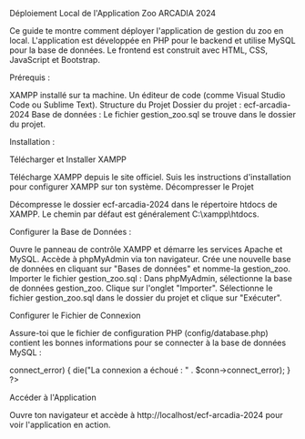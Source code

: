 Déploiement Local de l'Application Zoo ARCADIA 2024

Ce guide te montre comment déployer l'application de gestion du zoo en local. L'application est développée en PHP pour le backend et utilise MySQL pour la base de données. Le frontend est construit avec HTML, CSS, JavaScript et Bootstrap.

Prérequis :

XAMPP installé sur ta machine.
Un éditeur de code (comme Visual Studio Code ou Sublime Text).
Structure du Projet
Dossier du projet : ecf-arcadia-2024
Base de données : Le fichier gestion_zoo.sql se trouve dans le dossier du projet.

Installation :

Télécharger et Installer XAMPP

Télécharge XAMPP depuis le site officiel.
Suis les instructions d'installation pour configurer XAMPP sur ton système.
Décompresser le Projet

Décompresse le dossier ecf-arcadia-2024 dans le répertoire htdocs de XAMPP. Le chemin par défaut est généralement C:\xampp\htdocs.

Configurer la Base de Données :

Ouvre le panneau de contrôle XAMPP et démarre les services Apache et MySQL.
Accède à phpMyAdmin via ton navigateur.
Crée une nouvelle base de données en cliquant sur "Bases de données" et nomme-la gestion_zoo.
Importer le fichier gestion_zoo.sql :
Dans phpMyAdmin, sélectionne la base de données gestion_zoo.
Clique sur l'onglet "Importer".
Sélectionne le fichier gestion_zoo.sql dans le dossier du projet et clique sur "Exécuter".

Configurer le Fichier de Connexion

Assure-toi que le fichier de configuration PHP (config/database.php) contient les bonnes informations pour se connecter à la base de données MySQL :

<?php
$servername = "localhost";
$username = "root"; 
$password = "";
$dbname = "gestion_zoo";

// Création de la connexion
$conn = new mysqli($servername, $username, $password, $dbname);

// Vérifier la connexion
if ($conn->connect_error) {
    die("La connexion a échoué : " . $conn->connect_error);
}
?>

Accéder à l'Application

Ouvre ton navigateur et accède à http://localhost/ecf-arcadia-2024 pour voir l'application en action.
